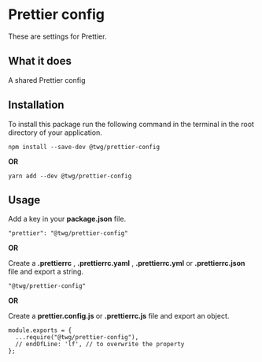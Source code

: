 # Prettier config

<!--
[![npm version](https://badge.fury.io/js/eslint-config-twg.svg)](https://badge.fury.io/js/eslint-config-twg) ![NPM downloads](https://img.shields.io/npm/dm/eslint-config-twg) [![GitHub issues](https://img.shields.io/github/issues/leonardofaria/eslint-config-twg)](https://github.com/leonardofaria/eslint-config-twg/issues) ![Code Style Prettier](https://img.shields.io/badge/code_style-prettier-ff69b4.svg) [![MIT License](https://img.shields.io/badge/license-MIT-red.svg?style=flat)](https://github.com/leonardofaria/twg-ui/blob/master/LICENSE) [![Twitter Follow](https://img.shields.io/twitter/follow/WidlarzGroup?label=Follow%20on%20Twitter)](https://twitter.com/WidlarzGroup) -->

These are settings for Prettier.

## What it does

A shared Prettier config

## Installation

To install this package run the following command in the terminal in the root directory of your application.

```
npm install --save-dev @twg/prettier-config
```

**OR**

```
yarn add --dev @twg/prettier-config
```

## Usage

Add a key in your **package.json** file.

```
"prettier": "@twg/prettier-config"
```

**OR**

Create a **.prettierrc** , **.prettierrc.yaml** , **.prettierrc.yml** or **.prettierrc.json** file and export a string.

```
"@twg/prettier-config"
```

**OR**

Create a **prettier.config.js** or **.prettierrc.js** file and export an object.

```
module.exports = {
  ...require("@twg/prettier-config"),
  // endOfLine: 'lf', // to overwrite the property
};
```
